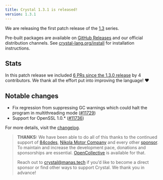 ```yaml
---
title: Crystal 1.3.1 is released!
version: 1.3.1
---
```


We are releasing the first patch release of the [1.3](https://crystal-lang.org/2022/01/06/1.3.0-released.html) series.

Pre-built packages are available on [GitHub Releases](https://github.com/crystal-lang/crystal/releases/tag/1.3.1) and our official distribution channels.
See [crystal-lang.org/install](https://crystal-lang.org/install/) for installation instructions.

## Stats

In this patch release we included [6 PRs since the 1.3.0 release](https://github.com/crystal-lang/crystal/pulls?q=is%3Apr+milestone%3A1.3.1) by 4 contributors. We thank all the effort put into improving the language! ❤️

## Notable changes

- Fix regression from suppressing GC warnings which could halt the program in multithreading mode ([#11729](https://github.com/crystal-lang/crystal/pull/11729))
- Support for OpenSSL 1.0.* ([#11736](https://github.com/crystal-lang/crystal/pull/11736))

For more details, visit the [changelog](https://github.com/crystal-lang/crystal/releases/tag/1.3.1).

> **THANKS:**
> We have been able to do all of this thanks to the continued support of [84codes](https://www.84codes.com/), [Nikola Motor Company](https://nikolamotor.com/) and every other [sponsor](/sponsors). To maintain and increase the development pace, donations and sponsorships are essential. [OpenCollective](https://opencollective.com/crystal-lang) is available for that.
>
> Reach out to [crystal@manas.tech](mailto:crystal@manas.tech) if you’d like to become a direct sponsor or find other ways to support Crystal. We thank you in advance!
